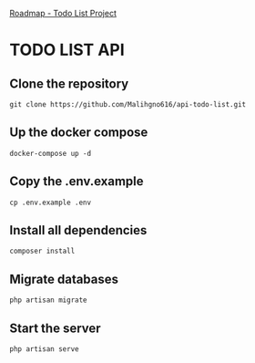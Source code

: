 [Roadmap - Todo List Project](https://roadmap.sh/projects/todo-list-api)

# TODO LIST API

## Clone the repository
```
git clone https://github.com/Malihgno616/api-todo-list.git
```

## Up the docker compose
```
docker-compose up -d
```

## Copy the .env.example
```
cp .env.example .env
```

## Install all dependencies
```
composer install
```

## Migrate databases
```
php artisan migrate
```

## Start the server
```
php artisan serve
```